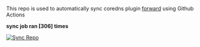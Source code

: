 This repo is used to automatically sync coredns plugin [forward](https://github.com/QZLin/forward) using Github Actions

**sync job ran [306] times**

[![Sync Repo](https://github.com/QZLin/coredns-extract/actions/workflows/sync.yaml/badge.svg)](https://github.com/QZLin/coredns-extract/actions/workflows/sync.yaml)
